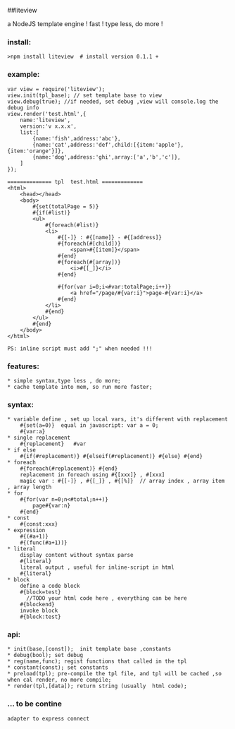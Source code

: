 ##liteview

a NodeJS template engine ! 
fast ! 
type less, do more !
### install:

    >npm install liteview  # install version 0.1.1 + 
    

### example:

    var view = require('liteview');
    view.init(tpl_base); // set template base to view
    view.debug(true); //if needed, set debug ,view will console.log the debug info
    view.render('test.html',{
        name:'liteview',
        version:'v x.x.x',
        list:[
            {name:'fish',address:'abc'},
            {name:'cat',address:'def',child:[{item:'apple'},{item:'orange'}]},
            {name:'dog',address:'ghi',array:['a','b','c']},
        ]
    });
    
    ============== tpl  test.html =============
    <html>
        <head></head>
        <body>
            #{set(totalPage = 5)}
            #{if(#list)}
            <ul>
                #{foreach(#list)}
                <li>
                    #{[-]} : #{[name]} - #{[address]}
                    #{foreach(#[child])}
                        <span>#{[item]}</span>
                    #{end}
                    #{foreach(#[array])}
                        <i>#{[_]}</i>
                    #{end}
                    
                    #{for(var i=0;i<#var:totalPage;i++)}
                        <a href="/page/#{var:i}">page-#{var:i}</a>
                    #{end}
                </li>
                #{end}
            </ul>
            #{end}
        </body>
    </html>
    
    PS: inline script must add ";" when needed !!!

### features:

    * simple syntax,type less , do more;
    * cache template into mem, so run more faster;

### syntax:
    * variable define , set up local vars, it's different with replacement
        #{set(a=0)}  equal in javascript: var a = 0;
        #{var:a}
    * single replacement
        #{replacement}   #var
    * if else
        #{if(#replacement)} #{elseif(#replacement)} #{else} #{end}
    * foreach
        #{foreach(#replacement)} #{end}
        replacement in foreach using #{[xxx]} , #[xxx]
        magic var : #{[-]} , #{[_]} , #{[%]}  // array index , array item , array length
    * for
        #{for(var n=0;n<#total;n++)}
            page#{var:n}
        #{end}
    * const
        #{const:xxx}
    * expression
        #{(#a+1)} 
        #{(func(#a+1))}
    * literal
        display content without syntax parse
        #{literal} 
        literal output , useful for inline-script in html
        #{literal}
    * block
        define a code block
        #{block=test}
          //TODO your html code here , everything can be here
        #{blockend}
        invoke block
        #{block:test}

### api:

    * init(base,[const]);  init template base ,constants
    * debug(bool); set debug
    * reg(name,func); regist functions that called in the tpl
    * constant(const); set constants
    * preload(tpl); pre-compile the tpl file, and tpl will be cached ,so when cal render, no more compile;
    * render(tpl,[data]); return string (usually  html code);

### ... to be contine
    
    adapter to express connect 
